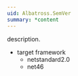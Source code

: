 ```yaml
---
uid: Albatross.SemVer
summary: *content
---
```


description.

* target framework
    * netstandard2.0
    * net46

